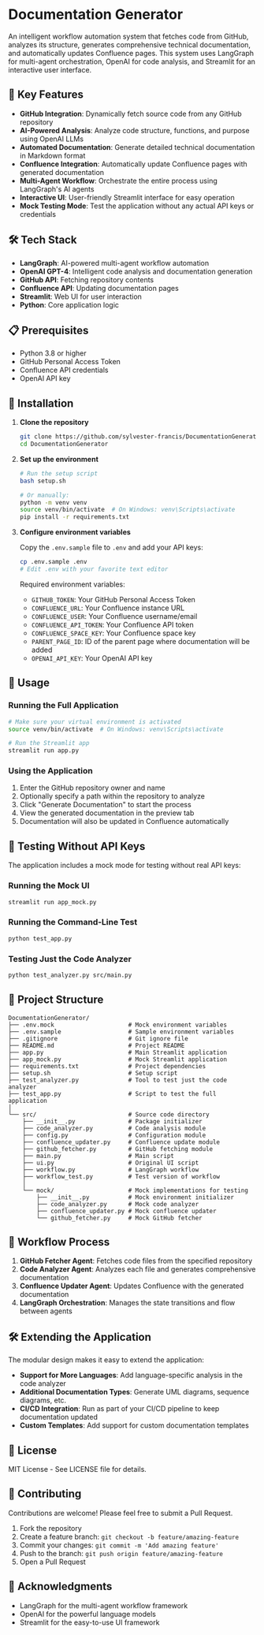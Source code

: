 # Documentation Generator

An intelligent workflow automation system that fetches code from GitHub, analyzes its structure, generates comprehensive technical documentation, and automatically updates Confluence pages. This system uses LangGraph for multi-agent orchestration, OpenAI for code analysis, and Streamlit for an interactive user interface.

## 🚀 Key Features

- **GitHub Integration**: Dynamically fetch source code from any GitHub repository
- **AI-Powered Analysis**: Analyze code structure, functions, and purpose using OpenAI LLMs
- **Automated Documentation**: Generate detailed technical documentation in Markdown format
- **Confluence Integration**: Automatically update Confluence pages with generated documentation
- **Multi-Agent Workflow**: Orchestrate the entire process using LangGraph's AI agents
- **Interactive UI**: User-friendly Streamlit interface for easy operation
- **Mock Testing Mode**: Test the application without any actual API keys or credentials

## 🛠️ Tech Stack

- **LangGraph**: AI-powered multi-agent workflow automation
- **OpenAI GPT-4**: Intelligent code analysis and documentation generation
- **GitHub API**: Fetching repository contents
- **Confluence API**: Updating documentation pages
- **Streamlit**: Web UI for user interaction
- **Python**: Core application logic

## 📋 Prerequisites

- Python 3.8 or higher
- GitHub Personal Access Token
- Confluence API credentials
- OpenAI API key

## 🔧 Installation

1. **Clone the repository**
   ```bash
   git clone https://github.com/sylvester-francis/DocumentationGenerator
   cd DocumentationGenerator
   ```

2. **Set up the environment**
   ```bash
   # Run the setup script
   bash setup.sh
   
   # Or manually:
   python -m venv venv
   source venv/bin/activate  # On Windows: venv\Scripts\activate
   pip install -r requirements.txt
   ```

3. **Configure environment variables**
   
   Copy the `.env.sample` file to `.env` and add your API keys:
   ```bash
   cp .env.sample .env
   # Edit .env with your favorite text editor
   ```
   
   Required environment variables:
   - `GITHUB_TOKEN`: Your GitHub Personal Access Token
   - `CONFLUENCE_URL`: Your Confluence instance URL
   - `CONFLUENCE_USER`: Your Confluence username/email
   - `CONFLUENCE_API_TOKEN`: Your Confluence API token
   - `CONFLUENCE_SPACE_KEY`: Your Confluence space key
   - `PARENT_PAGE_ID`: ID of the parent page where documentation will be added
   - `OPENAI_API_KEY`: Your OpenAI API key

## 🚀 Usage

### Running the Full Application

```bash
# Make sure your virtual environment is activated
source venv/bin/activate  # On Windows: venv\Scripts\activate

# Run the Streamlit app
streamlit run app.py
```

### Using the Application

1. Enter the GitHub repository owner and name
2. Optionally specify a path within the repository to analyze
3. Click "Generate Documentation" to start the process
4. View the generated documentation in the preview tab
5. Documentation will also be updated in Confluence automatically

## 🧪 Testing Without API Keys

The application includes a mock mode for testing without real API keys:

### Running the Mock UI

```bash
streamlit run app_mock.py
```

### Running the Command-Line Test

```bash
python test_app.py
```

### Testing Just the Code Analyzer

```bash
python test_analyzer.py src/main.py
```

## 📁 Project Structure

```
DocumentationGenerator/
├── .env.mock                     # Mock environment variables
├── .env.sample                   # Sample environment variables
├── .gitignore                    # Git ignore file
├── README.md                     # Project README
├── app.py                        # Main Streamlit application
├── app_mock.py                   # Mock Streamlit application
├── requirements.txt              # Project dependencies
├── setup.sh                      # Setup script
├── test_analyzer.py              # Tool to test just the code analyzer
├── test_app.py                   # Script to test the full application
│
└── src/                          # Source code directory
    ├── __init__.py               # Package initializer
    ├── code_analyzer.py          # Code analysis module
    ├── config.py                 # Configuration module
    ├── confluence_updater.py     # Confluence update module
    ├── github_fetcher.py         # GitHub fetching module
    ├── main.py                   # Main script
    ├── ui.py                     # Original UI script
    ├── workflow.py               # LangGraph workflow
    ├── workflow_test.py          # Test version of workflow
    │
    └── mock/                     # Mock implementations for testing
        ├── __init__.py           # Mock environment initializer
        ├── code_analyzer.py      # Mock code analyzer
        ├── confluence_updater.py # Mock confluence updater
        └── github_fetcher.py     # Mock GitHub fetcher
```

## 🔄 Workflow Process

1. **GitHub Fetcher Agent**: Fetches code files from the specified repository
2. **Code Analyzer Agent**: Analyzes each file and generates comprehensive documentation
3. **Confluence Updater Agent**: Updates Confluence with the generated documentation
4. **LangGraph Orchestration**: Manages the state transitions and flow between agents

## 🛠️ Extending the Application

The modular design makes it easy to extend the application:

- **Support for More Languages**: Add language-specific analysis in the code analyzer
- **Additional Documentation Types**: Generate UML diagrams, sequence diagrams, etc.
- **CI/CD Integration**: Run as part of your CI/CD pipeline to keep documentation updated
- **Custom Templates**: Add support for custom documentation templates

## 📝 License

MIT License - See LICENSE file for details.

## 👥 Contributing

Contributions are welcome! Please feel free to submit a Pull Request.

1. Fork the repository
2. Create a feature branch: `git checkout -b feature/amazing-feature`
3. Commit your changes: `git commit -m 'Add amazing feature'`
4. Push to the branch: `git push origin feature/amazing-feature`
5. Open a Pull Request

## 🙏 Acknowledgments

- LangGraph for the multi-agent workflow framework
- OpenAI for the powerful language models
- Streamlit for the easy-to-use UI framework